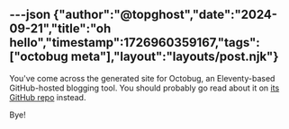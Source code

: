 ---json
{"author":"@topghost","date":"2024-09-21","title":"oh hello","timestamp":1726960359167,"tags":["octobug meta"],"layout":"layouts/post.njk"}
---

You've come across the generated site for Octobug, an Eleventy-based GitHub-hosted blogging tool. You should probably go read about it on [its GitHub repo](https://github.com/top-ghost/octobug) instead.

Bye!

